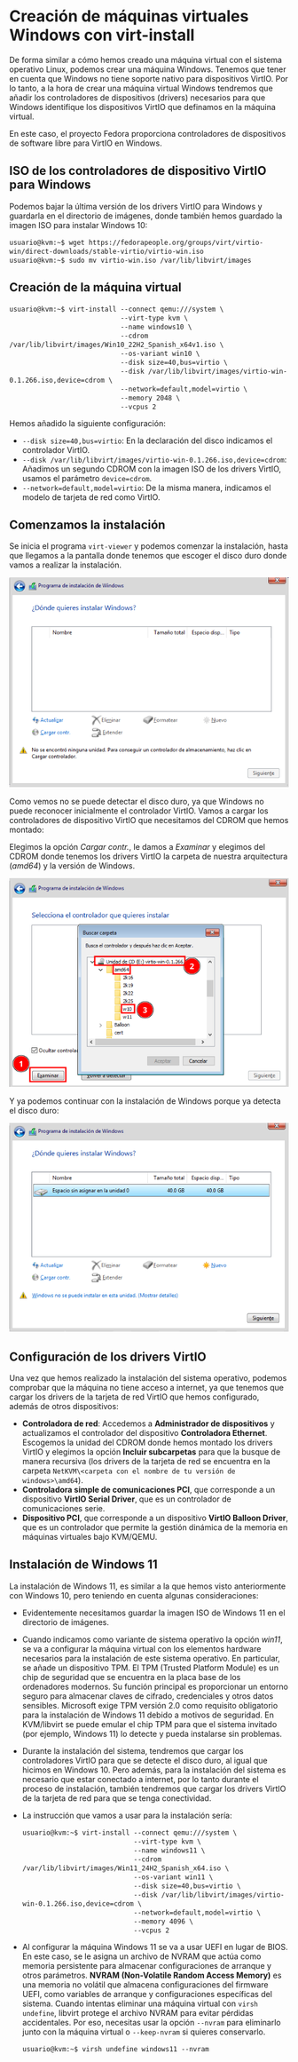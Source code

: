 # Creación de máquinas virtuales Windows con virt-install

De forma similar a cómo hemos creado una máquina virtual con el sistema operativo Linux, podemos crear una máquina Windows. Tenemos que tener en cuenta que Windows no tiene soporte nativo para dispositivos VirtIO. Por lo tanto, a la hora de crear una máquina virtual Windows tendremos que añadir los controladores de dispositivos (drivers) necesarios para que Windows identifique los dispositivos VirtIO que definamos en la máquina virtual.

En este caso, el proyecto Fedora proporciona controladores de dispositivos de software libre para VirtIO en Windows.

## ISO de los controladores de dispositivo VirtIO para Windows

Podemos bajar la última versión de los drivers VirtIO para Windows y guardarla en el directorio de imágenes, donde también hemos guardado la imagen ISO para instalar Windows 10:

```
usuario@kvm:~$ wget https://fedorapeople.org/groups/virt/virtio-win/direct-downloads/stable-virtio/virtio-win.iso
usuario@kvm:~$ sudo mv virtio-win.iso /var/lib/libvirt/images
```

## Creación de la máquina virtual



```
usuario@kvm:~$ virt-install --connect qemu:///system \
			                --virt-type kvm \
			                --name windows10 \
			                --cdrom /var/lib/libvirt/images/Win10_22H2_Spanish_x64v1.iso \
			                --os-variant win10 \
			                --disk size=40,bus=virtio \
			                --disk /var/lib/libvirt/images/virtio-win-0.1.266.iso,device=cdrom \
			                --network=default,model=virtio \
			                --memory 2048 \
			                --vcpus 2
```
Hemos añadido la siguiente configuración:

* `--disk size=40,bus=virtio`: En la declaración del disco indicamos el controlador VirtIO.
* `--disk /var/lib/libvirt/images/virtio-win-0.1.266.iso,device=cdrom`: Añadimos un segundo CDROM con la imagen ISO de los drivers VirtIO, usamos el parámetro `device=cdrom`.
* `--network=default,model=virtio`: De la misma manera, indicamos el modelo de tarjeta de red como VirtIO.

## Comenzamos la instalación

Se inicia el programa `virt-viewer` y podemos comenzar la instalación, hasta que llegamos a la pantalla donde tenemos que escoger el disco duro donde vamos a realizar la instalación.

![windows](img/windows7.png)

Como vemos no se puede detectar el disco duro, ya que Windows no puede reconocer inicialmente el controlador VirtIO. Vamos a cargar los controladores de dispositivo VirtIO que necesitamos del CDROM que hemos montado:

Elegimos la opción *Cargar contr.*, le damos a *Examinar* y elegimos del CDROM donde tenemos los drivers VirtIO la carpeta de nuestra arquitectura (*amd64*) y la versión de Windows.

![windows](img/windows8.png)

Y ya podemos continuar con la instalación de Windows porque ya detecta el disco duro:

![windows](img/windows9.png)

## Configuración de los drivers VirtIO

Una vez que hemos realizado la instalación del sistema operativo, podemos comprobar que la máquina no tiene acceso a internet, ya que tenemos que cargar los drivers de la tarjeta de red VirtIO que hemos configurado, además de otros dispositivos:

* **Controladora de red**: Accedemos a **Administrador de dispositivos** y actualizamos el controlador del dispositivo **Controladora Ethernet**. Escogemos la unidad del CDROM donde hemos montado los drivers VirtIO y elegimos la opción **Incluir subcarpetas** para que la busque de manera recursiva (los drivers de la tarjeta de red se encuentra en la carpeta `NetKVM\<carpeta con el nombre de tu versión de windows>\amd64`).
* **Controladora simple de comunicaciones PCI**, que corresponde a un dispositivo **VirtIO Serial Driver**, que es un controlador de comunicaciones serie.
* **Dispositivo PCI**, que corresponde a un dispositivo **VirtIO Balloon Driver**, que es un controlador que permite la gestión dinámica de la memoria en máquinas virtuales bajo KVM/QEMU.

## Instalación de Windows 11

La instalación de Windows 11, es similar a la que hemos visto anteriormente con Windows 10, pero teniendo en cuenta algunas consideraciones:

* Evidentemente necesitamos guardar la imagen ISO de Windows 11 en el directorio de imágenes.
* Cuando indicamos como variante de sistema operativo la opción *win11*, se va a configurar la máquina virtual con los elementos hardware necesarios para la instalación de este sistema operativo. En particular, se añade un dispositivo TPM. El TPM (Trusted Platform Module) es un chip de seguridad que se encuentra en la placa base de los ordenadores modernos. Su función principal es proporcionar un entorno seguro para almacenar claves de cifrado, credenciales y otros datos sensibles. Microsoft exige TPM versión 2.0 como requisito obligatorio para la instalación de Windows 11 debido a motivos de seguridad. En KVM/libvirt se puede emular el chip TPM para que el sistema invitado (por ejemplo, Windows 11) lo detecte y pueda instalarse sin problemas.
* Durante la instalación del sistema, tendremos que cargar los controladores VirtIO para que se detecte el disco duro, al igual que hicimos en Windows 10. Pero además, para la instalación del sistema es necesario que estar conectado a internet, por lo tanto durante el proceso de instalación, también tendremos que cargar los drivers VirtIO de la tarjeta de red para que se tenga conectividad.
* La instrucción que vamos a usar para la instalación sería:

	```
	usuario@kvm:~$ virt-install --connect qemu:///system \
				                --virt-type kvm \
				                --name windows11 \
				                --cdrom /var/lib/libvirt/images/Win11_24H2_Spanish_x64.iso \
				                --os-variant win11 \
				                --disk size=40,bus=virtio \
				                --disk /var/lib/libvirt/images/virtio-win-0.1.266.iso,device=cdrom \
				                --network=default,model=virtio \
				                --memory 4096 \
				                --vcpus 2
	```

* Al configurar la máquina Windows 11 se va a usar UEFI en lugar de BIOS. En este caso, se le asigna un archivo de NVRAM que actúa como memoria persistente para almacenar configuraciones de arranque y otros parámetros. **NVRAM (Non-Volatile Random Access Memory)** es una memoria no volátil que almacena configuraciones del firmware UEFI, como variables de arranque y configuraciones específicas del sistema. Cuando intentas eliminar una máquina virtual con `virsh undefine`, libvirt protege el archivo NVRAM para evitar pérdidas accidentales. Por eso, necesitas usar la opción `--nvram` para eliminarlo junto con la máquina virtual o `--keep-nvram` si quieres conservarlo.

	```
	usuario@kvm:~$ virsh undefine windows11 --nvram
	```
